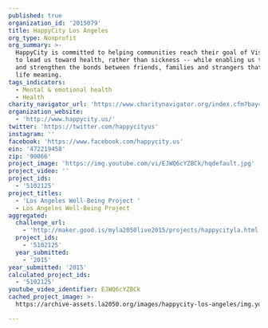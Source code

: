 ```yaml
---
published: true
organization_id: '2015079'
title: HappyCity Los Angeles
org_type: Nonprofit
org_summary: >-
  HappyCity is committed to helping communities reach their goal of Vision 80 --
  to lead us toward health, rather than sickness -- while enabling us to build
  and strengthen the bonds between friends, families and strangers that give
  life meaning.
tags_indicators:
  - Mental & emotional health
  - Health
charity_navigator_url: 'https://www.charitynavigator.org/index.cfm?bay=search.profile&ein=472219458'
organization_website:
  - 'http://www.happycity.us/'
twitter: 'https://twitter.com/happycityus'
instagram: ''
facebook: 'https://www.facebook.com/happycity.us'
ein: '472219458'
zip: '90066'
project_image: 'https://img.youtube.com/vi/EJWQ6cYZBCk/hqdefault.jpg'
project_video: ''
project_ids:
  - '5102125'
project_titles:
  - 'Los Angeles Well-Being Project '
  - Los Angeles Well-Being Project
aggregated:
  challenge_url:
    - 'http://maker.good.is/myla2050live2015/projects/happycityla.html'
  project_ids:
    - '5102125'
  year_submitted:
    - '2015'
year_submitted: '2015'
calculated_project_ids:
  - '5102125'
youtube_video_identifier: EJWQ6cYZBCk
cached_project_image: >-
  https://archive-assets.la2050.org/images/happycity-los-angeles/img.youtube.com/vi/EJWQ6cYZBCk/hqdefault.jpg

---
```


